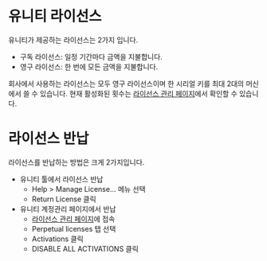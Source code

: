 # 유니티 라이선스

유니티가 제공하는 라이선스는 2가지 입니다.

- 구독 라이선스: 일정 기간마다 금액을 지불합니다.
- 영구 라이선스: 한 번에 모든 금액을 지불합니다.

회사에서 사용하는 라이선스는 모두 영구 라이선스이며 한 시리얼 키를 최대 2대의 머신에서 쓸 수 있습니다.
현재 활성화된 횟수는 [라이선스 관리 페이지](https://store.unity3d.com/account/licenses)에서 확인할 수 있습니다.

# 라이선스 반납

라이선스를 반납하는 방법은 크게 2가지입니다.

- 유니티 툴에서 라이선스 반납
    - Help > Manage License... 메뉴 선택
    - Return License 클릭
- 유니티 계정관리 페이지에서 반납
	- [라이선스 관리 페이지](https://store.unity3d.com/account/licenses)에 접속
	- Perpetual licenses 탭 선택
	- Activations 클릭
	- DISABLE ALL ACTIVATIONS 클릭
